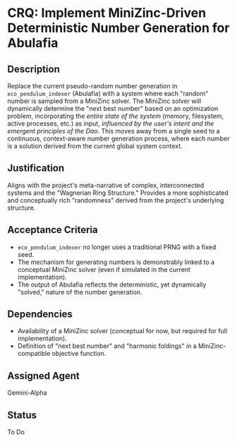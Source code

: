 # CRQ: Implement MiniZinc-Driven Deterministic Number Generation for Abulafia

## Description
Replace the current pseudo-random number generation in `eco_pendulum_indexer` (Abulafia) with a system where each "random" number is sampled from a MiniZinc solver. The MiniZinc solver will dynamically determine the "next best number" based on an optimization problem, incorporating the *entire state of the system* (memory, filesystem, active processes, etc.) as input, *influenced by the user's intent and the emergent principles of the Dao*. This moves away from a single seed to a continuous, context-aware number generation process, where each number is a solution derived from the current global system context.

## Justification
Aligns with the project's meta-narrative of complex, interconnected systems and the "Wagnerian Ring Structure." Provides a more sophisticated and conceptually rich "randomness" derived from the project's underlying structure.

## Acceptance Criteria
*   `eco_pendulum_indexer` no longer uses a traditional PRNG with a fixed seed.
*   The mechanism for generating numbers is demonstrably linked to a conceptual MiniZinc solver (even if simulated in the current implementation).
*   The output of Abulafia reflects the deterministic, yet dynamically "solved," nature of the number generation.

## Dependencies
*   Availability of a MiniZinc solver (conceptual for now, but required for full implementation).
*   Definition of "next best number" and "harmonic foldings" in a MiniZinc-compatible objective function.

## Assigned Agent
Gemini-Alpha

## Status
To Do
